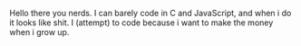 Hello there you nerds. I can barely code in C and JavaScript, and when i do it looks like shit. I (attempt) to code because i want to make the money when i grow up.

<!---
wyvernsarecooler/wyvernsarecooler is a ✨ special ✨ repository because its `README.md` (this file) appears on your GitHub profile.
You can click the Preview link to take a look at your changes.
--->
